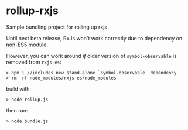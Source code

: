 # rollup-rxjs

Sample bundling project for rolling up rxjs

Until next beta release, RxJs won't work correctly due to dependency on non-ES5 module.

However, you can work around _if_ older version of 
`symbol-observable` is removed from `rxjs-es`:

```
> npm i //includes new stand-alone `symbol-observable` dependency
> rm -rf node_modules/rxjs-es/node_modules
```

build with:

```
> node rollup.js
```

then run:

```
> node bundle.js
```

